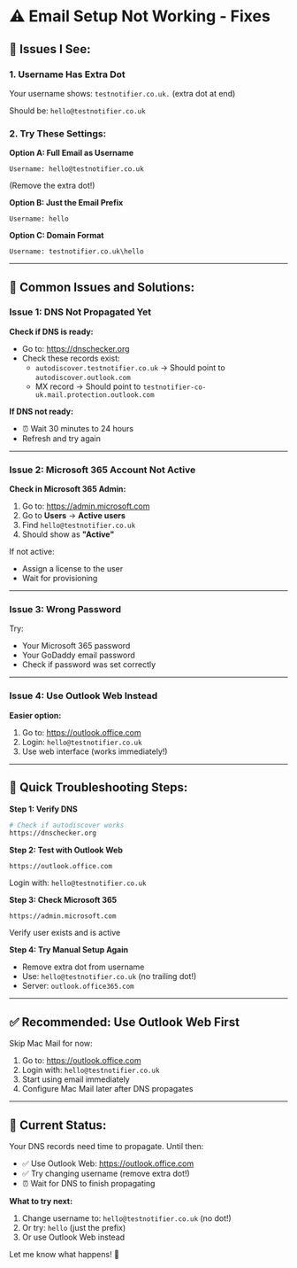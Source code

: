# ⚠️ Email Setup Not Working - Fixes

## 🐛 **Issues I See:**

### **1. Username Has Extra Dot**
Your username shows: `testnotifier.co.uk.` (extra dot at end)

Should be: `hello@testnotifier.co.uk`

### **2. Try These Settings:**

**Option A: Full Email as Username**
```
Username: hello@testnotifier.co.uk
```
(Remove the extra dot!)

**Option B: Just the Email Prefix**
```
Username: hello
```

**Option C: Domain Format**
```
Username: testnotifier.co.uk\hello
```

---

## 🔧 **Common Issues and Solutions:**

### **Issue 1: DNS Not Propagated Yet**

**Check if DNS is ready:**
- Go to: https://dnschecker.org
- Check these records exist:
  - `autodiscover.testnotifier.co.uk` → Should point to `autodiscover.outlook.com`
  - MX record → Should point to `testnotifier-co-uk.mail.protection.outlook.com`

**If DNS not ready:**
- ⏰ Wait 30 minutes to 24 hours
- Refresh and try again

---

### **Issue 2: Microsoft 365 Account Not Active**

**Check in Microsoft 365 Admin:**
1. Go to: https://admin.microsoft.com
2. Go to **Users** → **Active users**
3. Find `hello@testnotifier.co.uk`
4. Should show as **"Active"**

If not active:
- Assign a license to the user
- Wait for provisioning

---

### **Issue 3: Wrong Password**

Try:
- Your Microsoft 365 password
- Your GoDaddy email password
- Check if password was set correctly

---

### **Issue 4: Use Outlook Web Instead**

**Easier option:**
1. Go to: https://outlook.office.com
2. Login: `hello@testnotifier.co.uk`
3. Use web interface (works immediately!)

---

## 🎯 **Quick Troubleshooting Steps:**

**Step 1: Verify DNS**
```bash
# Check if autodiscover works
https://dnschecker.org
```

**Step 2: Test with Outlook Web**
```
https://outlook.office.com
```
Login with: `hello@testnotifier.co.uk`

**Step 3: Check Microsoft 365**
```
https://admin.microsoft.com
```
Verify user exists and is active

**Step 4: Try Manual Setup Again**
- Remove extra dot from username
- Use: `hello@testnotifier.co.uk` (no trailing dot!)
- Server: `outlook.office365.com`

---

## ✅ **Recommended: Use Outlook Web First**

Skip Mac Mail for now:
1. Go to: https://outlook.office.com
2. Login with: `hello@testnotifier.co.uk`
3. Start using email immediately
4. Configure Mac Mail later after DNS propagates

---

## 📧 **Current Status:**

Your DNS records need time to propagate. Until then:
- ✅ Use Outlook Web: https://outlook.office.com
- ✅ Try changing username (remove extra dot!)
- ⏰ Wait for DNS to finish propagating

**What to try next:**
1. Change username to: `hello@testnotifier.co.uk` (no dot!)
2. Or try: `hello` (just the prefix)
3. Or use Outlook Web instead

Let me know what happens! 🚀
